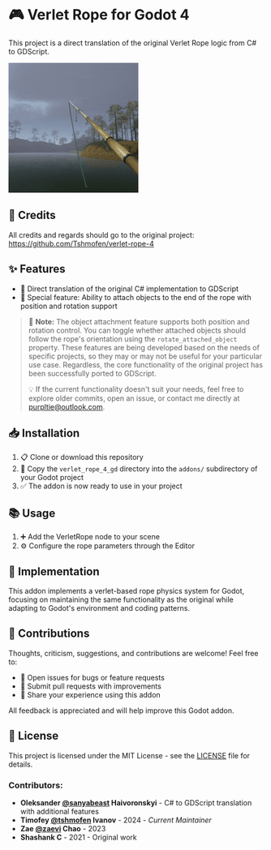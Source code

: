 # 🎮 Verlet Rope for Godot 4

This project is a direct translation of the original Verlet Rope logic from C# to GDScript.

![Verlet Rope Demo](./misc/verlet_rope_4_gd.gif)

## 👏 Credits

All credits and regards should go to the original project:
https://github.com/Tshmofen/verlet-rope-4

## ✨ Features

- 🧵 Direct translation of the original C# implementation to GDScript
- 🔗 Special feature: Ability to attach objects to the end of the rope with position and rotation support

> 🚨 **Note:** The object attachment feature supports both position and rotation control. You can toggle whether attached objects should follow the rope's orientation using the `rotate_attached_object` property. These features are being developed based on the needs of specific projects, so they may or may not be useful for your particular use case. Regardless, the core functionality of the original project has been successfully ported to GDScript.
>
> 💡 If the current functionality doesn't suit your needs, feel free to explore older commits, open an issue, or contact me directly at [purpltie@outlook.com](mailto:purpltie@outlook.com).

## 📥 Installation

1. 📋 Clone or download this repository
2. 📁 Copy the `verlet_rope_4_gd` directory into the `addons/` subdirectory of your Godot project
3. ✅ The addon is now ready to use in your project

## 📚 Usage

1. ➕ Add the VerletRope node to your scene
2. ⚙️ Configure the rope parameters through the Editor

## 🔧 Implementation

This addon implements a verlet-based rope physics system for Godot, focusing on maintaining the same functionality as the original while adapting to Godot's environment and coding patterns.

## 🤝 Contributions

Thoughts, criticism, suggestions, and contributions are welcome! Feel free to:

- 🐛 Open issues for bugs or feature requests
- 🔀 Submit pull requests with improvements
- 💬 Share your experience using this addon

All feedback is appreciated and will help improve this Godot addon.

## 📄 License

This project is licensed under the MIT License - see the [LICENSE](./LICENSE) file for details.

### Contributors:
- **Oleksander [@sanyabeast](https://github.com/sanyabeast) Haivoronskyi** - C# to GDScript translation with additional features
- **Timofey [@tshmofen](https://github.com/tshmofen) Ivanov** - 2024 - *Current Maintainer*
- **Zae [@zaevi](https://github.com/zaevi) Chao** - 2023 
- **Shashank C** - 2021 - Original work
 